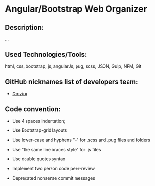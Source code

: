 # Angular/Bootstrap Web Organizer

## Description:
...

## Used Technologies/Tools:
html, css, bootstrap, js, angularJs, pug, scss, JSON, Gulp, NPM, Git

## GitHub nicknames list of developers team:
* [Dmytro](https://github.com/dmytro-revak)

## Code convention:

* Use 4 spaces indentation;

* Use Bootstrap-grid layouts

* Use lower-case and hyphens "-" for .scss and .pug files and folders

* Use "the same line braces style" for .js files

* Use double quotes syntax

* Implement two person code peer-review

* Deprecated nonsense commit messages
